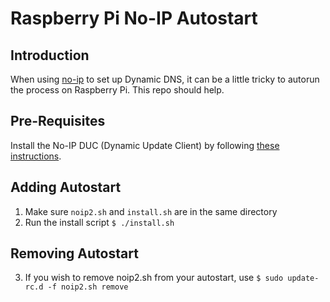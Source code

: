 # Raspberry Pi No-IP Autostart

## Introduction
When using [no-ip](https://www.noip.com/) to set up Dynamic DNS, it can be a little tricky to autorun the process on Raspberry Pi. This repo should help.

## Pre-Requisites
Install the No-IP DUC (Dynamic Update Client) by following [these instructions](https://www.noip.com/support/knowledgebase/install-ip-duc-onto-raspberry-pi/).

## Adding Autostart
1. Make sure `noip2.sh` and `install.sh` are in the same directory
2. Run the install script `$ ./install.sh`

## Removing Autostart
3. If you wish to remove noip2.sh from your autostart, use `$ sudo update-rc.d -f noip2.sh remove`

